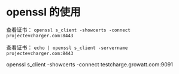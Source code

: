 # openssl 的使用


查看证书：
`openssl s_client -showcerts -connect projectevcharger.com:8443`


查看证书：
`echo | openssl s_client -servername projectevcharger.com:8443`


openssl s_client -showcerts -connect testcharge.growatt.com:9091